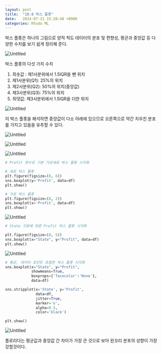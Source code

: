 ```yaml
---
layout: post
title:  "10.8 박스 플롯"
date:   2024-07-21 15:28:48 +0900
categories: Khuda ML
---
```

박스 플롯은 하나의 그림으로 양적 척도 데이터의 분포 및 편향성, 평균과 중앙값 등 다양한 수치를 보기 쉽게 정리해 준다. 

![Untitled](https://prod-files-secure.s3.us-west-2.amazonaws.com/7af498a2-beb6-449d-a194-c4c8afcd1e0a/bffe55c1-06a2-4b62-a385-3bcb7253f0f6/Untitled.png)

박스 플롯의 다섯 가치 수치

1. 최솟값 : 제1사분위에서 1.5IQR을 뺀 위치
2. 제1사분위(Q1): 25%의 위치
3. 제2사분위(Q2): 50%의 위치(중앙값)
4. 제3사분위(Q3): 75%의 위치
5. 최댓값: 제3사분위에서 1.5IQR을 더한 위치

![Untitled](https://prod-files-secure.s3.us-west-2.amazonaws.com/7af498a2-beb6-449d-a194-c4c8afcd1e0a/706aa7d3-1251-4259-a3d5-d44523878c69/Untitled.png)

이 박스 플롯을 해석하면 중앙값이 다소 아래에 있으므로 오른쪽으로 약간 치우친 분포를 가지고 있음을 유추할 수 있다. 

![Untitled](https://prod-files-secure.s3.us-west-2.amazonaws.com/7af498a2-beb6-449d-a194-c4c8afcd1e0a/3c4e1ad6-2b0c-4b7f-a273-c7ca0cd87828/Untitled.png)

![Untitled](https://prod-files-secure.s3.us-west-2.amazonaws.com/7af498a2-beb6-449d-a194-c4c8afcd1e0a/2a8f4628-b83d-4f4b-a90f-84f5b401e24e/Untitled.png)

![Untitled](https://prod-files-secure.s3.us-west-2.amazonaws.com/7af498a2-beb6-449d-a194-c4c8afcd1e0a/4d1b8df5-5053-4253-86ed-70e9997b2d8e/Untitled.png)

```python
# Profit 변수로 기본 가로세로 박스 플롯 시각화

# 세로 박스 플롯
plt.figure(figsize=(8, 6))
sns.boxplot(y='Profit', data=df)
plt.show()

# 가로 박스 플롯
plt.figure(figsize=(8, 2))
sns.boxplot(x='Profit', data=df)
plt.show()
```

![Untitled](https://prod-files-secure.s3.us-west-2.amazonaws.com/7af498a2-beb6-449d-a194-c4c8afcd1e0a/a9ef677b-13c3-4f51-8a28-bf773f42a07a/Untitled.png)

```python
# State 구분에 따른 Profit 박스 플롯 시각화

plt.figure(figsize=(8, 5))
sns.boxplot(x="State", y="Profit", data=df)
plt.show()

```

![Untitled](https://prod-files-secure.s3.us-west-2.amazonaws.com/7af498a2-beb6-449d-a194-c4c8afcd1e0a/faa1b9ca-0478-41c1-bd9b-874f1bc2f0a4/Untitled.png)

```python
# 평균, 데이터 포인트 포함한 박스 플롯 시각화
sns.boxplot(x="State", y="Profit",
            showmeans=True,
            boxprops={'facecolor':'None'},
            data=df)

sns.stripplot(x='State', y='Profit',
              data=df,
              jitter=True,
              marker='o',
              alpha=0.5,
              color='black')

plt.show()

```

![Untitled](https://prod-files-secure.s3.us-west-2.amazonaws.com/7af498a2-beb6-449d-a194-c4c8afcd1e0a/d91d9328-e966-4750-bc47-db782df35a55/Untitled.png)

플로리다는 평균값과 중앙값 간 차이가 가장 큰 것으로 보아 왼꼬리 분포의 성향이 가장 강할것이다.
